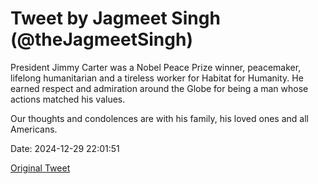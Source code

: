 # Tweet by Jagmeet Singh (@theJagmeetSingh)

President Jimmy Carter was a Nobel Peace Prize winner, peacemaker, lifelong humanitarian and a tireless worker for Habitat for Humanity. He earned respect and admiration around the Globe for being a man whose actions matched his values. 

Our thoughts and condolences are with his family, his loved ones and all Americans.

Date: 2024-12-29 22:01:51

[Original Tweet](https://x.com/theJagmeetSingh/status/1873489634216264138)
